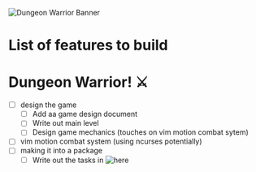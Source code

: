![Dungeon Warrior Banner](./assets/endYearProjectBanner.png)

# List of features to build

# Dungeon Warrior! ⚔️

 - [ ] design the game
    - [ ] Add aa game design document
    - [ ] Write out main level
    - [ ] Design game mechanics (touches on vim motion combat sytem)
 - [ ] vim motion combat system (using ncurses potentially)
 - [ ] making it into a package
    - [ ] Write out the tasks in ![here](https://wiki.ubuntu.com/Upstream)